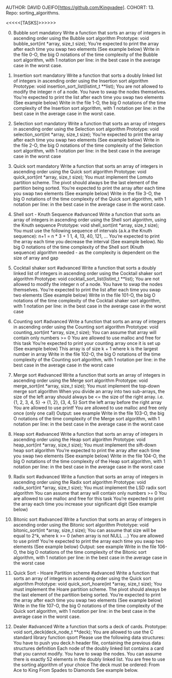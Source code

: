 AUTHOR:		DAVID OJEIFO[https://github.com/Kingvadee].
COHORT:		13.
Repo:		sorting_algorithms.

<<<<<[TASKS]>>>>>>

0. Bubble sort
mandatory
Write a function that sorts an array of integers in ascending order using the Bubble sort algorithm
Prototype: void bubble_sort(int *array, size_t size);
You’re expected to print the array after each time you swap two elements (See example below)
Write in the file 0-O, the big O notations of the time complexity of the Bubble sort algorithm, with 1 notation per line:
in the best case
in the average case
in the worst case.



1. Insertion sort
mandatory
Write a function that sorts a doubly linked list of integers in ascending order using the Insertion sort algorithm
Prototype: void insertion_sort_list(listint_t **list);
You are not allowed to modify the integer n of a node. You have to swap the nodes themselves.
You’re expected to print the list after each time you swap two elements (See example below)
Write in the file 1-O, the big O notations of the time complexity of the Insertion sort algorithm, with 1 notation per line:
in the best case
in the average case
in the worst case.



2. Selection sort
mandatory
Write a function that sorts an array of integers in ascending order using the Selection sort algorithm
Prototype: void selection_sort(int *array, size_t size);
You’re expected to print the array after each time you swap two elements (See example below)
Write in the file 2-O, the big O notations of the time complexity of the Selection sort algorithm, with 1 notation per line:
in the best case
in the average case
in the worst case



3. Quick sort
mandatory
Write a function that sorts an array of integers in ascending order using the Quick sort algorithm
Prototype: void quick_sort(int *array, size_t size);
You must implement the Lomuto partition scheme.
The pivot should always be the last element of the partition being sorted.
You’re expected to print the array after each time you swap two elements (See example below)
Write in the file 3-O, the big O notations of the time complexity of the Quick sort algorithm, with 1 notation per line:
in the best case
in the average case
in the worst case.



4. Shell sort - Knuth Sequence
#advanced
Write a function that sorts an array of integers in ascending order using the Shell sort algorithm, using the Knuth sequence
Prototype: void shell_sort(int *array, size_t size);
You must use the following sequence of intervals (a.k.a the Knuth sequence):
n+1 = n * 3 + 1
1, 4, 13, 40, 121, ...
You’re expected to print the array each time you decrease the interval (See example below).
No big O notations of the time complexity of the Shell sort (Knuth sequence) algorithm needed - as the complexity is dependent on the size of array and gap



5. Cocktail shaker sort
#advanced
Write a function that sorts a doubly linked list of integers in ascending order using the Cocktail shaker sort algorithm
Prototype: void cocktail_sort_list(listint_t **list);
You are not allowed to modify the integer n of a node. You have to swap the nodes themselves.
You’re expected to print the list after each time you swap two elements (See example below)
Write in the file 101-O, the big O notations of the time complexity of the Cocktail shaker sort algorithm, with 1 notation per line:
in the best case
in the average case
in the worst case



6. Counting sort
#advanced
Write a function that sorts an array of integers in ascending order using the Counting sort algorithm
Prototype: void counting_sort(int *array, size_t size);
You can assume that array will contain only numbers >= 0
You are allowed to use malloc and free for this task
You’re expected to print your counting array once it is set up (See example below)
This array is of size k + 1 where k is the largest number in array
Write in the file 102-O, the big O notations of the time complexity of the Counting sort algorithm, with 1 notation per line:
in the best case
in the average case
in the worst case



7. Merge sort
#advanced
Write a function that sorts an array of integers in ascending order using the Merge sort algorithm
Prototype: void merge_sort(int *array, size_t size);
You must implement the top-down merge sort algorithm
When you divide an array into two sub-arrays, the size of the left array should always be <= the size of the right array. i.e. {1, 2, 3, 4, 5} -> {1, 2}, {3, 4, 5}
Sort the left array before the right array
You are allowed to use printf
You are allowed to use malloc and free only once (only one call)
Output: see example
Write in the file 103-O, the big O notations of the time complexity of the Merge sort algorithm, with 1 notation per line:
in the best case
in the average case
in the worst case



8. Heap sort
#advanced
Write a function that sorts an array of integers in ascending order using the Heap sort algorithm
Prototype: void heap_sort(int *array, size_t size);
You must implement the sift-down heap sort algorithm
You’re expected to print the array after each time you swap two elements (See example below)
Write in the file 104-O, the big O notations of the time complexity of the Heap sort algorithm, with 1 notation per line:
in the best case
in the average case
in the worst case



9. Radix sort
#advanced
Write a function that sorts an array of integers in ascending order using the Radix sort algorithm
Prototype: void radix_sort(int *array, size_t size);
You must implement the LSD radix sort algorithm
You can assume that array will contain only numbers >= 0
You are allowed to use malloc and free for this task
You’re expected to print the array each time you increase your significant digit (See example below)



10. Bitonic sort
#advanced
Write a function that sorts an array of integers in ascending order using the Bitonic sort algorithm
Prototype: void bitonic_sort(int *array, size_t size);
You can assume that size will be equal to 2^k, where k >= 0 (when array is not NULL …)
You are allowed to use printf
You’re expected to print the array each time you swap two elements (See example below)
Output: see example
Write in the file 106-O, the big O notations of the time complexity of the Bitonic sort algorithm, with 1 notation per line:
in the best case
in the average case
in the worst case



11. Quick Sort - Hoare Partition scheme
#advanced
Write a function that sorts an array of integers in ascending order using the Quick sort algorithm
Prototype: void quick_sort_hoare(int *array, size_t size);
You must implement the Hoare partition scheme.
The pivot should always be the last element of the partition being sorted.
You’re expected to print the array after each time you swap two elements (See example below)
Write in the file 107-O, the big O notations of the time complexity of the Quick sort algorithm, with 1 notation per line:
in the best case
in the average case
in the worst case.



12. Dealer
#advanced
Write a function that sorts a deck of cards.
Prototype: void sort_deck(deck_node_t **deck);
You are allowed to use the C standard library function qsort
Please use the following data structures:
You have to push you deck.h header file, containing the previous data structures definition
Each node of the doubly linked list contains a card that you cannot modify. You have to swap the nodes.
You can assume there is exactly 52 elements in the doubly linked list.
You are free to use the sorting algorithm of your choice
The deck must be ordered:
From Ace to King
From Spades to Diamonds
See example below.

